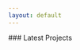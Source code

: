 ```yaml
---
layout: default
---
```


<div class="idxpage-title-container">
	<div class="idxpage-title-content" id="highlightTitle">
        ### Latest Projects
	</div>
</div>
<div class="idxpage-highlight-container">
	<div class="idxpage-highlight-content" id="latesthights">
        <img id="hightLightImage">
	</div>
</div>


<script type="text/javascript">

function initHighlights() {
    var highlightImage = document.getElementById("hightLightImage");

    var backgrounds = [
            {% for project in site.data.latest_projects %}
            "{{ site.baseurl }}{{ project.cover_img_url }}",
        {% endfor %}
	];

    var current = 0;
    function nextBackground() {
        hightLightImage.setAttribute("src", backgrounds[current = ++current % backgrounds.length]);
        setTimeout(nextBackground, 5000);
    }
    setTimeout(nextBackground, 5000);
}
</script>